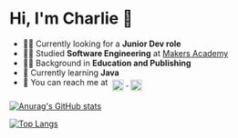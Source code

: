 # Hi, I'm Charlie 👋 

- :man_technologist: Currently looking for a **Junior Dev role**    
- :man_student: Studied **Software Engineering** at [Makers Academy](https://makers.tech/)  
- :man_teacher: Background in **Education and Publishing**  
- 🌱 Currently learning **Java**   
- :email: You can reach me at 
<a href="https://www.linkedin.com/in/charliegalbraith/" target="_blank" rel="noopener noreferrer"> <img src="https://simpleicons.org/icons/linkedin.svg" alt="LinkedIn" height="20" style="vertical-align:top; margin:4px"> </a>
<a href="https://github.com/charlie-galb/" target="_blank" rel="noopener noreferrer"> <img src="https://simpleicons.org/icons/github.svg" alt="GitHub" height="20" style="vertical-align:top; margin:4px"> </a>


[![Anurag's GitHub stats](https://github-readme-stats.vercel.app/api?username=charlie-galb&hide=stars,issues&show_icons=true)](https://github.com/anuraghazra/github-readme-stats) 
   
[![Top Langs](https://github-readme-stats.vercel.app/api/top-langs/?username=charlie-galb&layout=compact)](https://github.com/charlie-galb/github-readme-stats)   
